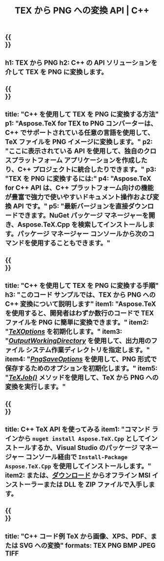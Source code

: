 ﻿---
translation: true
template: /_templates/_conversion-child-cpp.md
title: TEX から PNG への変換 API | C++
description: TeX から PNG への変換機能。このオンプレミス C++ ライブラリをプロジェクトに統合するか、クロスプラットフォーム アプリケーションを使用して TeX を PNG に変換します。
keywords: texからpng apiへのcpp、tex2pngはc ++を統合します
url: /cpp/conversion/tex-to-png/
family: tex
platformtag: cpp
feature: conversion
informat: TEX
outformat: PNG
otherformats: BMP JPEG TIFF PDF SVG XPS
---

{{<section banner>}}
---
h1: TEX から PNG
h2: C++ の API ソリューションを介して TEX を PNG に変換します。
---

{{<section overview>}}
---
title: "C++ を使用して TEX を PNG に変換する方法"
p1: "Aspose.TeX for TEX to PNG コンバーターは、C++ でサポートされている任意の言語を使用して、TeX ファイルを PNG イメージに変換します。"
p2: "ここに表示されている API を使用して、独自のクロスプラットフォーム アプリケーションを作成したり、C++ プロジェクトに統合したりできます。"
p3: "TEX を PNG に変換するには:"
p4: "Aspose.TeX for C++ API は、C++ プラットフォーム向けの機能が豊富で強力で使いやすいドキュメント操作および変換 API です。"
p5: "最新バージョンを直接ダウンロードできます。NuGet パッケージ マネージャーを開き、Aspose.TeX.Cpp を検索してインストールします。パッケージ マネージャー コンソールから次のコマンドを使用することもできます。"
---

{{<section feature1>}}
---
title: "C++ を使用して TEX を PNG に変換する手順"
h3: "このコード サンプルでは、​​TEX から PNG への C++ 変換について説明します"
item1: "Aspose.TeX を使用すると、開発者はわずか数行のコードで TEX ファイルを PNG に簡単に変換できます。"
item2: "[*TeXOptions*](https://reference.aspose.com/tex/cpp/class/aspose.te_x.te_x_options) を初期化します。"
item3: "[*OutputWorkingDirectory*](https://reference.aspose.com/tex/cpp/class/aspose.te_x.te_x_options#aa4f4ea6dab7db5ba1b40800495f16f63) を使用して、出力用のファイル システム作業ディレクトリを指定します。"
item4: "[*PngSaveOptions*](https://reference.aspose.com/tex/cpp/class/aspose.te_x.presentation.image.png_save_options) を使用して、PNG 形式で保存するためのオプションを初期化します。"
item5: "[*TeXJob()*](https://reference.aspose.com/tex/cpp/class/aspose.te_x.te_x_job) メソッドを使用して、TeX から PNG への変換を実行します。"
---

{{<section feature2>}}
---
title: C++ TeX API を使ってみる
item1: "コマンド ラインから ```nuget install Aspose.TeX.Cpp``` としてインストールするか、Visual Studio のパッケージ マネージャー コンソール経由で ```Install-Package Aspose.TeX.Cpp``` を使用してインストールします。"
item2: または、[ダウンロード](https://downloads.aspose.com/tex/cpp) からオフライン MSI インストーラーまたは DLL を ZIP ファイルで入手します。
---

{{<section widget>}}
---
title: "C++ コード例 TeX から画像、XPS、PDF、または SVG への変換"
formats: TEX PNG BMP JPEG TIFF
---


